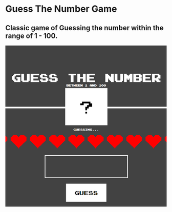 # Guess The Number Game

Classic game of Guessing the number within the range of 1 - 100.
- 

![website_capture](https://github.com/bhsaio145/GuessTheNumber/blob/main/GuessTheNumber.PNG)
